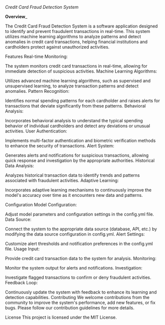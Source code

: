 
*Credit Card Fraud Detection System*


__Overview___

The Credit Card Fraud Detection System is a software application designed to identify and prevent fraudulent transactions in real-time. This system utilizes machine learning algorithms to analyze patterns and detect anomalies in credit card transactions, helping financial institutions and cardholders protect against unauthorized activities.

Features
Real-time Monitoring:

The system monitors credit card transactions in real-time, allowing for immediate detection of suspicious activities.
Machine Learning Algorithms:

Utilizes advanced machine learning algorithms, such as supervised and unsupervised learning, to analyze transaction patterns and detect anomalies.
Pattern Recognition:

Identifies normal spending patterns for each cardholder and raises alerts for transactions that deviate significantly from these patterns.
Behavioral Analysis:

Incorporates behavioral analysis to understand the typical spending behavior of individual cardholders and detect any deviations or unusual activities.
User Authentication:

Implements multi-factor authentication and biometric verification methods to enhance the security of transactions.
Alert System:

Generates alerts and notifications for suspicious transactions, allowing quick response and investigation by the appropriate authorities.
Historical Data Analysis:

Analyzes historical transaction data to identify trends and patterns associated with fraudulent activities.
Adaptive Learning:

Incorporates adaptive learning mechanisms to continuously improve the model's accuracy over time as it encounters new data and patterns.

Configuration
Model Configuration:

Adjust model parameters and configuration settings in the config.yml file.
Data Source:

Connect the system to the appropriate data source (database, API, etc.) by modifying the data source configuration in config.yml.
Alert Settings:

Customize alert thresholds and notification preferences in the config.yml file.
Usage
Input:

Provide credit card transaction data to the system for analysis.
Monitoring:

Monitor the system output for alerts and notifications.
Investigation:

Investigate flagged transactions to confirm or deny fraudulent activities.
Feedback Loop:

Continuously update the system with feedback to enhance its learning and detection capabilities.
Contributing
We welcome contributions from the community to improve the system's performance, add new features, or fix bugs. Please follow our contribution guidelines for more details.

License
This project is licensed under the MIT License.
